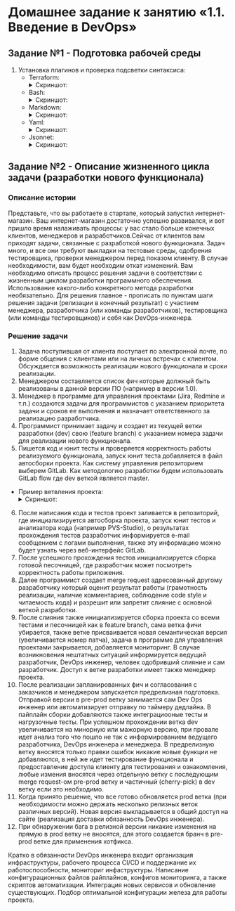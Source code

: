 # Домашнее задание к занятию «1.1. Введение в DevOps»

## Задание №1 - Подготовка рабочей среды

1. Установка плагинов и проверка подсветки синтаксиса:
    - Terraform: <details> <summary>Скриншот:</summary> ![Терраформ](img/terraform.png) </details>
    - Bash: <details> <summary>Скриншот:</summary>![bahs](img/bash.png) </details>
    - Markdown: <details> <summary>Скриншот:</summary> ![markdown](img/markdown.png) </details>
    - Yaml: <details> <summary>Скриншот:</summary> ![Yaml](img/yaml.png) </details>
    - Jsonnet:<details> <summary>Скриншот:</summary> ![Jsonnet](img/jsonnet.png) </details>
    
## Задание №2 - Описание жизненного цикла задачи (разработки нового функционала)

### Описание истории

Представьте, что вы работаете в стартапе, который запустил интернет-магазин. Ваш интернет-магазин достаточно успешно развивался, и вот пришло время налаживать процессы: у вас стало больше конечных клиентов, менеджеров и разработчиков.Сейчас от клиентов вам приходят задачи, связанные с разработкой нового функционала. Задач много, и все они требуют выкладки на тестовые среды, одобрения тестировщика, проверки менеджером перед показом клиенту. В случае необходимости, вам будет необходим откат изменений. Вам необходимо описать процесс решения задачи в соответствии с жизненным циклом разработки программного обеспечения. Использование какого-либо конкретного метода разработки необязательно. Для решения главное - прописать по пунктам шаги решения задачи (релизации в конечный результат) с участием менеджера, разработчика (или команды разработчиков), тестировщика (или команды тестировщиков) и себя как DevOps-инженера. 

### Решение задачи

1. Задача поступившая от клиента поступает по электронной почте, по форме общения с клиентами или на личных встречах с клиентом. Обсуждается возможность реализации нового функционала и сроки реализации.
2. Менеджером составляется список фич которые должный быть реализованы в данной версии ПО (например в версии 1.0).
3. Менеджер в программе для управления проектами (Jira, Redmine и т.п.) создаются задачи для программистов с указанием приоритета задачи и сроков ее выполнения и назначает ответственного за реализацию разработчика.
4. Программист принимает задачу и создает из текущей ветки разработки (dev) свою (feature branch) с указанием номера задачи для реализации нового функционала. 
5. Пишется код и юнит тесты и проверяется корректность работы реализуемого функционала, запуск юнит теста добавляется в файл автосборки проекта. Как систему управления репозиторием выберем GitLab.
Как методологию разработки будем использовать GitLab flow где dev веткой является master.
- Пример ветвления проекта:<details> <summary>Скриншот:</summary> ![Work Flow](img/Work Flow.png) </details>
6. После написания кода и тестов проект заливается в репозиторий, где инициализируется автосборка проекта, запуск юнит тестов и анализатора кода (например PVS-Studio), о результатах прохождения тестов разработчик информируется e-mail сообщением с логами выполнения, также эту информацию можно будет узнать через веб-интерфейс GitLab.
7. После успешного прохождения тестов инициализируется сборка готовой песочницей, где разработчик может посмотреть корректность работы приложения.
8. Далее программист создает merge request адресованный другому разработчику который оценит результат работы (грамотность реализации, наличие комментариев, соблюдение code style и читаемость кода) и разрешит или запретит слияние с основной веткой разработки.
9. После слияния также инициализируется сборка проекта со всеми тестами и песочницей как в feature branch, сама ветка фичи убирается, также ветке присваивается новая семантическая версия (увеличивается номер патча), задача в программе для управления проектами закрывается, добавляется мониторинг. В случае возникновения нештатных ситуаций информируется ведущий разработчик, DevOps инженер, человек одобривший слияние и сам разработчик. Доступ к ветке разработки имеет также менеджер проекта.
10. После реализации запланированных фич и согласования с заказчиков и менеджером запускается предрелизная подготовка. Отправкой версии в pre-prod ветку занимается сам Dev Ops инженер или автоматизирует отправку по таймеру дедлайна. В пайплайн сборки добавляются также интеграциооные тесты и нагрузочные тесты. При успешном прохождении ветка dev увеличивается на минорную или мажорную версию, при провале идет анализ того что пошло не так с информированием ведущего разработчика, DevOps инженера и менеджера. В предрелизную ветку вносятся только правки ошибок никакие новые функции не добавляются, в ней же идет тестирование функционала и предоставление доступа клиенту для тестирования и ознакомления, любые измения вносятся через отдельную ветку с последующим merge request-ом pre-prod ветку и частичный (cherry-pick) в dev ветку если это необходимо.
11. Когда принято решение, что все готово обновляется prod ветка (при необходимости можно держать несколько релизных веток различных версий). Новая версия выкладывается в общий доступ на сайте (реализация доставки обязанность DevOps инженера).
12. При обнаружении бага в релизной версии никакие изменения на прямую в prod ветку не вносятся, для этого создается бранч в pre-prod ветке для применения хотфикса. 

Кратко в обязанности DevOps инженера входит организация инфраструктуры, рабочего процесса CI/CD и поддержание их работоспособности, мониториг инфаструктуры. Написание конфигурационных файлов райплайнов, конфигов мониторинга, а также скриптов автоматизации. Интеграция новых сервисов и обновление существующих. Подбор оптимальной конфигурации железа для работы проекта.